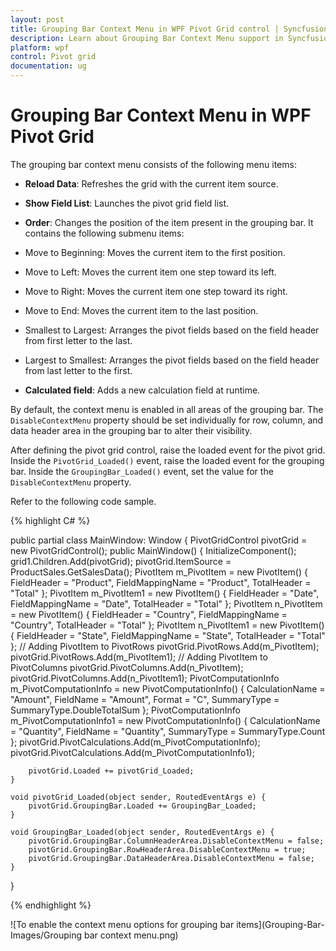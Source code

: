```yaml
---
layout: post
title: Grouping Bar Context Menu in WPF Pivot Grid control | Syncfusion
description: Learn about Grouping Bar Context Menu support in Syncfusion Essential Studio WPF Pivot Grid control, its elements and more details.
platform: wpf
control: Pivot grid
documentation: ug
---
```


# Grouping Bar Context Menu in WPF Pivot Grid

The grouping bar context menu consists of the following menu items:

* **Reload Data**: Refreshes the grid with the current item source.
* **Show Field List**: Launches the pivot grid field list.
* **Order**: Changes the position of the item present in the grouping bar. It contains the following submenu items:

* Move to Beginning: Moves the current item to the first position.
* Move to Left: Moves the current item one step toward its left.
* Move to Right: Moves the current item one step toward its right.
* Move to End: Moves the current item to the last position.
* Smallest to Largest: Arranges the pivot fields based on the field header from first letter to the last.
* Largest to Smallest: Arranges the pivot fields based on the field header from last letter to the first.

* **Calculated field**: Adds a new calculation field at runtime.

By default, the context menu is enabled in all areas of the grouping bar. The `DisableContextMenu` property should be set individually for row, column, and data header area in the grouping bar to alter their visibility.

After defining the pivot grid control, raise the loaded event for the pivot grid. Inside the `PivotGrid_Loaded()` event, raise the loaded event for the grouping bar. Inside the `GroupingBar_Loaded()` event, set the value for the `DisableContextMenu` property.

Refer to the following code sample.

{% highlight C# %}

public partial class MainWindow: Window {
    PivotGridControl pivotGrid = new PivotGridControl();
    public MainWindow() {
        InitializeComponent();
        grid1.Children.Add(pivotGrid);
        pivotGrid.ItemSource = ProductSales.GetSalesData();
        PivotItem m_PivotItem = new PivotItem() {
            FieldHeader = "Product", FieldMappingName = "Product", TotalHeader = "Total"
        };
        PivotItem m_PivotItem1 = new PivotItem() {
            FieldHeader = "Date", FieldMappingName = "Date", TotalHeader = "Total"
        };
        PivotItem n_PivotItem = new PivotItem() {
            FieldHeader = "Country", FieldMappingName = "Country", TotalHeader = "Total"
        };
        PivotItem n_PivotItem1 = new PivotItem() {
            FieldHeader = "State", FieldMappingName = "State", TotalHeader = "Total"
        };
        // Adding PivotItem to PivotRows
        pivotGrid.PivotRows.Add(m_PivotItem);
        pivotGrid.PivotRows.Add(m_PivotItem1);
        // Adding PivotItem to PivotColumns
        pivotGrid.PivotColumns.Add(n_PivotItem);
        pivotGrid.PivotColumns.Add(n_PivotItem1);
        PivotComputationInfo m_PivotComputationInfo = new PivotComputationInfo() {
            CalculationName = "Amount", FieldName = "Amount", Format = "C", SummaryType = SummaryType.DoubleTotalSum
        };
        PivotComputationInfo m_PivotComputationInfo1 = new PivotComputationInfo() {
            CalculationName = "Quantity", FieldName = "Quantity", SummaryType = SummaryType.Count
        };
        pivotGrid.PivotCalculations.Add(m_PivotComputationInfo);
        pivotGrid.PivotCalculations.Add(m_PivotComputationInfo1);

        pivotGrid.Loaded += pivotGrid_Loaded;
    }

    void pivotGrid_Loaded(object sender, RoutedEventArgs e) {
        pivotGrid.GroupingBar.Loaded += GroupingBar_Loaded;
    }

    void GroupingBar_Loaded(object sender, RoutedEventArgs e) {
        pivotGrid.GroupingBar.ColumnHeaderArea.DisableContextMenu = false;
        pivotGrid.GroupingBar.RowHeaderArea.DisableContextMenu = true;
        pivotGrid.GroupingBar.DataHeaderArea.DisableContextMenu = false;
    }
}

{% endhighlight %}

![To enable the context menu options for grouping bar items](Grouping-Bar-Images/Grouping bar context menu.png)

